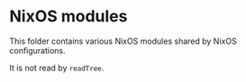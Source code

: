 NixOS modules
=============

This folder contains various NixOS modules shared by NixOS
configurations.

It is not read by `readTree`.

